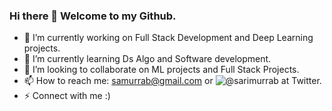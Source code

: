 ### Hi there 👋 Welcome to my Github.

<!--
**sarimurrab/sarimurrab** is a ✨ _special_ ✨ repository because its `README.md` (this file) appears on your GitHub profile.
-->


- 🔭 I’m currently working on Full Stack Development and Deep Learning projects.
- 🌱 I’m currently learning Ds Algo and Software development.
- 👯 I’m looking to collaborate on ML projects and Full Stack Projects.
- 📫 How to reach me: samurrab@gmail.com or ![@sarimurrab](https://twitter.com/sarimurrab) at Twitter.
- ⚡  Connect with me :)

